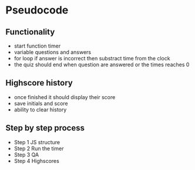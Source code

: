 # Pseudocode 


## Functionality

* start function timer
* variable questions and answers
* for loop if answer is incorrect then substract time from the clock
* the quiz should end when question are answered or the times reaches 0

## Highscore history

* once finished it should display their score 
*  save initials and score
* ability to clear history

## Step by step process

* Step 1 JS structure
* Step 2 Run the timer
* Step 3 QA
* Step 4 Highscores



